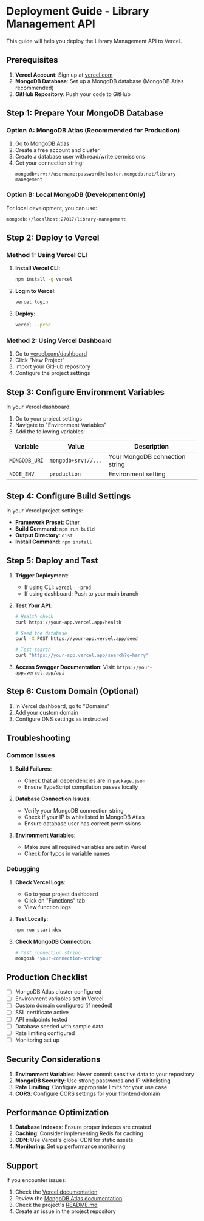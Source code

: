 # Deployment Guide - Library Management API

This guide will help you deploy the Library Management API to Vercel.

## Prerequisites

1. **Vercel Account**: Sign up at [vercel.com](https://vercel.com)
2. **MongoDB Database**: Set up a MongoDB database (MongoDB Atlas recommended)
3. **GitHub Repository**: Push your code to GitHub

## Step 1: Prepare Your MongoDB Database

### Option A: MongoDB Atlas (Recommended for Production)

1. Go to [MongoDB Atlas](https://www.mongodb.com/atlas)
2. Create a free account and cluster
3. Create a database user with read/write permissions
4. Get your connection string:
   ```
   mongodb+srv://username:password@cluster.mongodb.net/library-management
   ```

### Option B: Local MongoDB (Development Only)

For local development, you can use:
```
mongodb://localhost:27017/library-management
```

## Step 2: Deploy to Vercel

### Method 1: Using Vercel CLI

1. **Install Vercel CLI**:
   ```bash
   npm install -g vercel
   ```

2. **Login to Vercel**:
   ```bash
   vercel login
   ```

3. **Deploy**:
   ```bash
   vercel --prod
   ```

### Method 2: Using Vercel Dashboard

1. Go to [vercel.com/dashboard](https://vercel.com/dashboard)
2. Click "New Project"
3. Import your GitHub repository
4. Configure the project settings

## Step 3: Configure Environment Variables

In your Vercel dashboard:

1. Go to your project settings
2. Navigate to "Environment Variables"
3. Add the following variables:

| Variable | Value | Description |
|----------|-------|-------------|
| `MONGODB_URI` | `mongodb+srv://...` | Your MongoDB connection string |
| `NODE_ENV` | `production` | Environment setting |

## Step 4: Configure Build Settings

In your Vercel project settings:

- **Framework Preset**: Other
- **Build Command**: `npm run build`
- **Output Directory**: `dist`
- **Install Command**: `npm install`

## Step 5: Deploy and Test

1. **Trigger Deployment**:
   - If using CLI: `vercel --prod`
   - If using dashboard: Push to your main branch

2. **Test Your API**:
   ```bash
   # Health check
   curl https://your-app.vercel.app/health
   
   # Seed the database
   curl -X POST https://your-app.vercel.app/seed
   
   # Test search
   curl "https://your-app.vercel.app/search?q=harry"
   ```

3. **Access Swagger Documentation**:
   Visit: `https://your-app.vercel.app/api`

## Step 6: Custom Domain (Optional)

1. In Vercel dashboard, go to "Domains"
2. Add your custom domain
3. Configure DNS settings as instructed

## Troubleshooting

### Common Issues

1. **Build Failures**:
   - Check that all dependencies are in `package.json`
   - Ensure TypeScript compilation passes locally

2. **Database Connection Issues**:
   - Verify your MongoDB connection string
   - Check if your IP is whitelisted in MongoDB Atlas
   - Ensure database user has correct permissions

3. **Environment Variables**:
   - Make sure all required variables are set in Vercel
   - Check for typos in variable names

### Debugging

1. **Check Vercel Logs**:
   - Go to your project dashboard
   - Click on "Functions" tab
   - View function logs

2. **Test Locally**:
   ```bash
   npm run start:dev
   ```

3. **Check MongoDB Connection**:
   ```bash
   # Test connection string
   mongosh "your-connection-string"
   ```

## Production Checklist

- [ ] MongoDB Atlas cluster configured
- [ ] Environment variables set in Vercel
- [ ] Custom domain configured (if needed)
- [ ] SSL certificate active
- [ ] API endpoints tested
- [ ] Database seeded with sample data
- [ ] Rate limiting configured
- [ ] Monitoring set up

## Security Considerations

1. **Environment Variables**: Never commit sensitive data to your repository
2. **MongoDB Security**: Use strong passwords and IP whitelisting
3. **Rate Limiting**: Configure appropriate limits for your use case
4. **CORS**: Configure CORS settings for your frontend domain

## Performance Optimization

1. **Database Indexes**: Ensure proper indexes are created
2. **Caching**: Consider implementing Redis for caching
3. **CDN**: Use Vercel's global CDN for static assets
4. **Monitoring**: Set up performance monitoring

## Support

If you encounter issues:

1. Check the [Vercel documentation](https://vercel.com/docs)
2. Review the [MongoDB Atlas documentation](https://docs.atlas.mongodb.com)
3. Check the project's [README.md](./README.md)
4. Create an issue in the project repository
